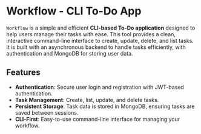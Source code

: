 # Workflow - CLI To-Do App

`Workflow` is a simple and efficient **CLI-based To-Do application** designed to help users manage their tasks with ease. This tool provides a clean, interactive command-line interface to create, update, delete, and list tasks. It is built with an asynchronous backend to handle tasks efficiently, with authentication and MongoDB for storing user data.

## Features
- **Authentication**: Secure user login and registration with JWT-based authentication.
- **Task Management**: Create, list, update, and delete tasks.
- **Persistent Storage**: Task data is stored in MongoDB, ensuring tasks are saved between sessions.
- **CLI-First**: Easy-to-use command-line interface for managing your workflow.